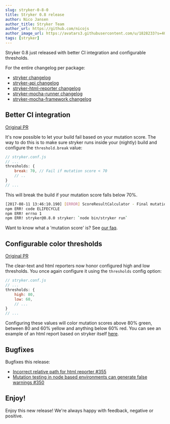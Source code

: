 ```yaml
---
slug: stryker-0-8-0
title: Stryker 0.8 release
author: Nico Jansen
author_title: Stryker Team
author_url: https://github.com/nicojs
author_image_url: https://avatars3.githubusercontent.com/u/1828233?s=400&u=fec18ad3776aaafec54c49bbd7173a841ae7ea59&v=4
tags: [stryker]
---
```


Stryker 0.8 just released with better CI integration and configurable thresholds.

<!--truncate-->

For the entire changelog per package:

- [stryker changelog](https://github.com/stryker-mutator/stryker/blob/master/packages/stryker/CHANGELOG.md)
- [stryker-api changelog](https://github.com/stryker-mutator/stryker/blob/master/packages/stryker-api/CHANGELOG.md)
- [stryker-html-reporter changelog](https://github.com/stryker-mutator/stryker/blob/master/packages/stryker-html-reporter/CHANGELOG.md)
- [stryker-mocha-runner changelog](https://github.com/stryker-mutator/stryker/blob/master/packages/stryker-mocha-runner/CHANGELOG.md)
- [stryker-mocha-framework changelog](https://github.com/stryker-mutator/stryker/blob/master/packages/stryker-mocha-framework/CHANGELOG.md)

## Better CI integration

[Original PR](https://github.com/stryker-mutator/stryker/pull/355)

It's now possible to let your build fail based on your mutation score.
The way to do this is to make sure stryker runs inside your (nightly) build and configure the `threshold.break` value:

```javascript
// stryker.conf.js
// ...
thresholds: {
    break: 70, // Fail if mutation score < 70
    // ..
}
// ...
```

This will break the build if your mutation score falls below 70%.

```bash
[2017-08-11 13:46:10.190] [ERROR] ScoreResultCalculator - Final mutation score 66.97 under breaking threshold 70, setting exit code to 1 (failure).
npm ERR! code ELIFECYCLE
npm ERR! errno 1
npm ERR! stryker@0.8.0 stryker: `node bin/stryker run`
```

Want to know what a 'mutation score' is? See [our faq](../docs/General/faq.md).

## Configurable color thresholds

[Original PR](https://github.com/stryker-mutator/stryker/pull/355)

The clear-text and html reporters now honor configured high and low thresholds.
You once again configure it using the `thresholds` config option:

```javascript
// stryker.conf.js
// ...
thresholds: {
    high: 80,
    low: 60,
    // ...
}
// ...
```

Configuring these values will color mutation scores above 80% <span class="text-success">green</span>, between 80 and 60% <span class="text-warning">yellow</span> and anything below 60% <span class="text-danger">red</span>.
You can see an example of an html report based on stryker itself [here](https://stryker-mutator.github.io/stryker-html-reporter).

## Bugfixes

Bugfixes this release:

- [Incorrect relative path for html reporter #355](https://github.com/stryker-mutator/stryker/issues/335)
- [Mutation testing in node based environments can generate false warnings #350](https://github.com/stryker-mutator/stryker/issues/350)

## Enjoy!

Enjoy this new release! We're always happy with feedback, negative or positive.
